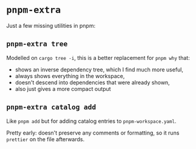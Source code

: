 # `pnpm-extra`

Just a few missing utilities in pnpm:

## `pnpm-extra tree`

Modelled on `cargo tree -i`, this is a better replacement for `pnpm why` that:
* shows an inverse dependency tree, which I find much more useful,
* always shows everything in the workspace,
* doesn't descend into dependencies that were already shown,
* also just gives a more compact output

## `pnpm-extra catalog add`

Like `pnpm add` but for adding catalog entries to `pnpm-workspace.yaml`.

Pretty early: doesn't preserve any comments or formatting, so it
runs `prettier` on the file afterwards.
